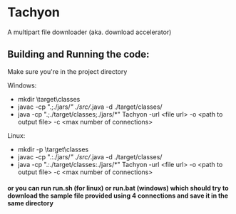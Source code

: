 # Tachyon
A multipart file downloader (aka. download accelerator)

## Building and Running the code:
Make sure you're in the project directory<br>

Windows:<br>
- mkdir \target\classes
- javac -cp ".;./jars/*" ./src/*.java -d ./target/classes/
- java -cp ".;./target/classes;./jars/*" Tachyon -url \<file url\> -o \<path to output file\> -c \<max number of connections\>

Linux:<br>
- mkdir -p \target\classes
- javac -cp ".:./jars/*" ./src/*.java -d ./target/classes/
- java -cp ".:./target/classes:./jars/*" Tachyon -url \<file url\> -o \<path to output file\> -c \<max number of connections\>

#### or you can run run.sh (for linux) or run.bat (windows) which should try to download the sample file provided using 4 connections and save it in the same directory

